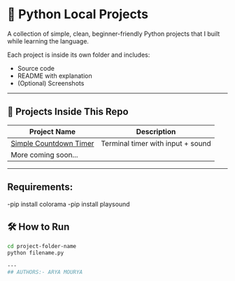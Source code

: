 # 🐍 Python Local Projects

A collection of simple, clean, beginner-friendly Python projects that I built while learning the language.

Each project is inside its own folder and includes:
- Source code
- README with explanation
- (Optional) Screenshots

---

## 📁 Projects Inside This Repo

| Project Name | Description |
|--------------|-------------|
| [Simple Countdown Timer](./simple-countdown-timer) | Terminal timer with input + sound |
| More coming soon... |

---
## Requirements:
-pip install colorama
-pip install playsound

## 🛠️ How to Run

```bash
cd project-folder-name
python filename.py

---
## AUTHORS:- ARYA MOURYA
